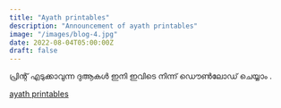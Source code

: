 ```yaml
---
title: "Ayath printables"
description: "Announcement of ayath printables"
image: "/images/blog-4.jpg"
date: 2022-08-04T05:00:00Z
draft: false
---
```


പ്രിന്റ് എടുക്കാവുന്ന ദുആകൾ ഇനി ഇവിടെ നിന്ന് ഡൌൺലോഡ് ചെയ്യാം .

[ayath printables](/printable)